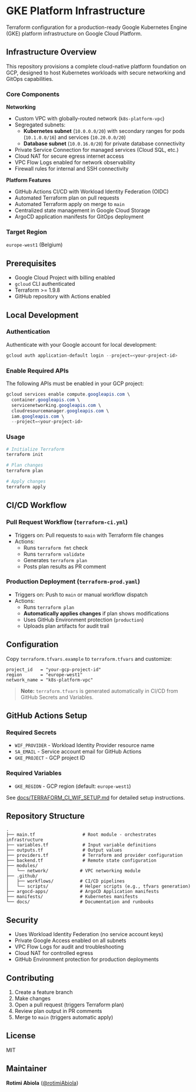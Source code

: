 # GKE Platform Infrastructure

Terraform configuration for a production-ready Google Kubernetes Engine (GKE) platform infrastructure on Google Cloud Platform.

## Infrastructure Overview

This repository provisions a complete cloud-native platform foundation on GCP, designed to host Kubernetes workloads with secure networking and GitOps capabilities.

### Core Components

**Networking**
- Custom VPC with globally-routed network (`k8s-platform-vpc`)
- Segregated subnets:
  - **Kubernetes subnet** (`10.0.0.0/20`) with secondary ranges for pods (`10.1.0.0/16`) and services (`10.20.0.0/20`)
  - **Database subnet** (`10.0.16.0/20`) for private database connectivity
- Private Service Connection for managed services (Cloud SQL, etc.)
- Cloud NAT for secure egress internet access
- VPC Flow Logs enabled for network observability
- Firewall rules for internal and SSH connectivity

**Platform Features**
- GitHub Actions CI/CD with Workload Identity Federation (OIDC)
- Automated Terraform plan on pull requests
- Automated Terraform apply on merge to `main`
- Centralized state management in Google Cloud Storage
- ArgoCD application manifests for GitOps deployment

### Target Region
`europe-west1` (Belgium)

## Prerequisites

- Google Cloud Project with billing enabled
- `gcloud` CLI authenticated
- Terraform >= 1.9.8
- GitHub repository with Actions enabled

## Local Development

### Authentication

Authenticate with your Google account for local development:

```powershell
gcloud auth application-default login --project=<your-project-id>
```

### Enable Required APIs

The following APIs must be enabled in your GCP project:

```powershell
gcloud services enable compute.googleapis.com \
  container.googleapis.com \
  servicenetworking.googleapis.com \
  cloudresourcemanager.googleapis.com \
  iam.googleapis.com \
  --project=<your-project-id>
```

### Usage

```powershell
# Initialize Terraform
terraform init

# Plan changes
terraform plan

# Apply changes
terraform apply
```

## CI/CD Workflow

### Pull Request Workflow (`terraform-ci.yml`)
- Triggers on: Pull requests to `main` with Terraform file changes
- Actions:
  - Runs `terraform fmt` check
  - Runs `terraform validate`
  - Generates `terraform plan`
  - Posts plan results as PR comment

### Production Deployment (`terraform-prod.yaml`)
- Triggers on: Push to `main` or manual workflow dispatch
- Actions:
  - Runs `terraform plan`
  - **Automatically applies changes** if plan shows modifications
  - Uses GitHub Environment protection (`production`)
  - Uploads plan artifacts for audit trail

## Configuration

Copy `terraform.tfvars.example` to `terraform.tfvars` and customize:

```hcl
project_id   = "your-gcp-project-id"
region       = "europe-west1"
network_name = "k8s-platform-vpc"
```

> **Note:** `terraform.tfvars` is generated automatically in CI/CD from GitHub Secrets and Variables.

## GitHub Actions Setup

### Required Secrets
- `WIF_PROVIDER` - Workload Identity Provider resource name
- `SA_EMAIL` - Service account email for GitHub Actions
- `GKE_PROJECT` - GCP project ID

### Required Variables
- `GKE_REGION` - GCP region (default: `europe-west1`)

See [docs/TERRAFORM_CI_WIF_SETUP.md](docs/TERRAFORM_CI_WIF_SETUP.md) for detailed setup instructions.

## Repository Structure

```
.
├── main.tf                  # Root module - orchestrates infrastructure
├── variables.tf             # Input variable definitions
├── outputs.tf               # Output values
├── providers.tf             # Terraform and provider configuration
├── backend.tf               # Remote state configuration
├── modules/
│   └── network/            # VPC networking module
├── .github/
│   ├── workflows/          # CI/CD pipelines
│   └── scripts/            # Helper scripts (e.g., tfvars generation)
├── argocd-apps/            # ArgoCD Application manifests
├── manifests/              # Kubernetes manifests
└── docs/                   # Documentation and runbooks
```

## Security

- Uses Workload Identity Federation (no service account keys)
- Private Google Access enabled on all subnets
- VPC Flow Logs for audit and troubleshooting
- Cloud NAT for controlled egress
- GitHub Environment protection for production deployments

## Contributing

1. Create a feature branch
2. Make changes
3. Open a pull request (triggers Terraform plan)
4. Review plan output in PR comments
5. Merge to `main` (triggers automatic apply)

## License

MIT

## Maintainer

**Rotimi Abiola** ([@rotimiAbiola](https://github.com/rotimiAbiola))
